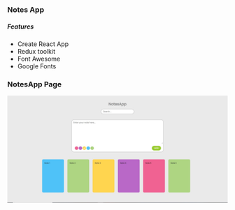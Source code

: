 ### Notes App

##### Features
- Create React App
- Redux toolkit
- Font Awesome
- Google Fonts


### NotesApp Page
![plot](img/ekran.JPG)
